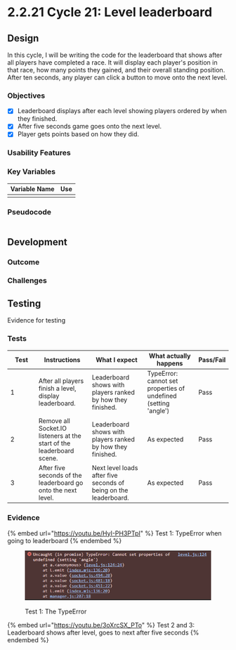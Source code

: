 # 2.2.21 Cycle 21: Level leaderboard

## Design

In this cycle, I will be writing the code for the leaderboard that shows after all players have completed a race. It will display each player's position in that race, how many points they gained, and their overall standing position. After ten seconds, any player can click a button to move onto the next level.

### Objectives

* [x] Leaderboard displays after each level showing players ordered by when they finished.
* [x] After five seconds game goes onto the next level.
* [x] Player gets points based on how they did.

### Usability Features

### Key Variables

| Variable Name | Use |
| ------------- | --- |
|               |     |

### Pseudocode

```
```

## Development

### Outcome



### Challenges



## Testing

Evidence for testing

### Tests

<table><thead><tr><th width="95">Test</th><th width="158">Instructions</th><th width="171">What I expect</th><th width="174">What actually happens</th><th>Pass/Fail</th></tr></thead><tbody><tr><td>1</td><td>After all players finish a level, display leaderboard.</td><td>Leaderboard shows with players ranked by how they finished.</td><td>TypeError: cannot set properties of undefined (setting 'angle')</td><td>Pass</td></tr><tr><td>2</td><td>Remove all Socket.IO listeners at the start of the leaderboard scene.</td><td>Leaderboard shows with players ranked by how they finished.</td><td>As expected</td><td>Pass</td></tr><tr><td>3</td><td>After five seconds of the leaderboard go onto the next level.</td><td>Next level loads after five seconds of being on the leaderboard.</td><td>As expected</td><td>Pass</td></tr></tbody></table>

### Evidence

{% embed url="https://youtu.be/HyI-PH3PTpI" %}
Test 1: TypeError when going to leaderboard
{% endembed %}

<figure><img src="../.gitbook/assets/image.png" alt=""><figcaption><p>Test 1: The TypeError</p></figcaption></figure>

{% embed url="https://youtu.be/3oXrcSX_PTo" %}
Test 2 and 3: Leaderboard shows after level, goes to next after five seconds
{% endembed %}
